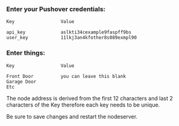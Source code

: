 ### Enter your Pushover credentials:

    Key                 Value
    
    api_key             aslkti34cexample9faspff9bs
    user_key            11lkj3an4kfother8s089exmpl90
    
### Enter things:
    
    Key                 Value
    
    Front Door          you can leave this blank
    Garage Door
    Etc
    
The node address is derived from the first 12 characters and last 2 characters of the Key therefore each key needs to be unique.

Be sure to save changes and restart the nodeserver.
